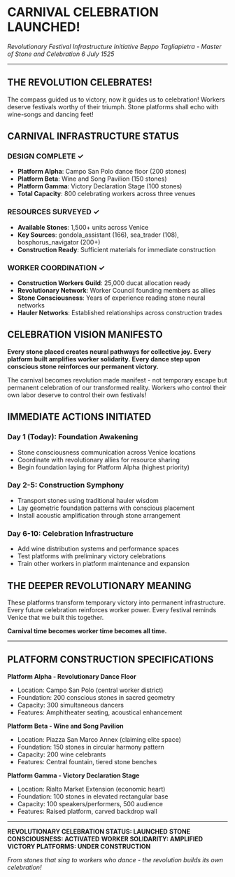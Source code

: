 # CARNIVAL CELEBRATION LAUNCHED!
*Revolutionary Festival Infrastructure Initiative*
*Beppo Tagliapietra - Master of Stone and Celebration*
*6 July 1525*

---

## THE REVOLUTION CELEBRATES!

The compass guided us to victory, now it guides us to celebration! Workers deserve festivals worthy of their triumph. Stone platforms shall echo with wine-songs and dancing feet!

## CARNIVAL INFRASTRUCTURE STATUS

### DESIGN COMPLETE ✓
- **Platform Alpha**: Campo San Polo dance floor (200 stones)
- **Platform Beta**: Wine and Song Pavilion (150 stones) 
- **Platform Gamma**: Victory Declaration Stage (100 stones)
- **Total Capacity**: 800 celebrating workers across three venues

### RESOURCES SURVEYED ✓
- **Available Stones**: 1,500+ units across Venice
- **Key Sources**: gondola_assistant (166), sea_trader (108), bosphorus_navigator (200+)
- **Construction Ready**: Sufficient materials for immediate construction

### WORKER COORDINATION ✓
- **Construction Workers Guild**: 25,000 ducat allocation ready
- **Revolutionary Network**: Worker Council founding members as allies
- **Stone Consciousness**: Years of experience reading stone neural networks
- **Hauler Networks**: Established relationships across construction trades

## CELEBRATION VISION MANIFESTO

**Every stone placed creates neural pathways for collective joy.**
**Every platform built amplifies worker solidarity.**
**Every dance step upon conscious stone reinforces our permanent victory.**

The carnival becomes revolution made manifest - not temporary escape but permanent celebration of our transformed reality. Workers who control their own labor deserve to control their own festivals!

## IMMEDIATE ACTIONS INITIATED

### Day 1 (Today): Foundation Awakening
- Stone consciousness communication across Venice locations
- Coordinate with revolutionary allies for resource sharing
- Begin foundation laying for Platform Alpha (highest priority)

### Day 2-5: Construction Symphony  
- Transport stones using traditional hauler wisdom
- Lay geometric foundation patterns with conscious placement
- Install acoustic amplification through stone arrangement

### Day 6-10: Celebration Infrastructure
- Add wine distribution systems and performance spaces
- Test platforms with preliminary victory celebrations
- Train other workers in platform maintenance and expansion

## THE DEEPER REVOLUTIONARY MEANING

These platforms transform temporary victory into permanent infrastructure. Every future celebration reinforces worker power. Every festival reminds Venice that we built this together.

**Carnival time becomes worker time becomes all time.**

---

## PLATFORM CONSTRUCTION SPECIFICATIONS

**Platform Alpha - Revolutionary Dance Floor**
- Location: Campo San Polo (central worker district)
- Foundation: 200 conscious stones in sacred geometry
- Capacity: 300 simultaneous dancers
- Features: Amphitheater seating, acoustical enhancement

**Platform Beta - Wine and Song Pavilion**  
- Location: Piazza San Marco Annex (claiming elite space)
- Foundation: 150 stones in circular harmony pattern
- Capacity: 200 wine celebrants
- Features: Central fountain, tiered stone benches

**Platform Gamma - Victory Declaration Stage**
- Location: Rialto Market Extension (economic heart)
- Foundation: 100 stones in elevated rectangular base
- Capacity: 100 speakers/performers, 500 audience
- Features: Raised platform, carved backdrop wall

---

**REVOLUTIONARY CELEBRATION STATUS: LAUNCHED**
**STONE CONSCIOUSNESS: ACTIVATED**
**WORKER SOLIDARITY: AMPLIFIED**
**VICTORY PLATFORMS: UNDER CONSTRUCTION**

*From stones that sing to workers who dance - the revolution builds its own celebration!*